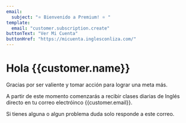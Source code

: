 ```yaml
---
email:
  subject: "⭐️ Bienvenido a Premium! ⭐️ "
template: 
  email: "customer.subscription.create"
buttonText: "Ver Mi Cuenta"
buttonHref: "https://micuenta.inglesconliza.com/"
---
```


# Hola {{customer.name}}

Gracias por ser valiente y tomar acción para lograr una meta más.

A partir de este momento comenzarás a recibir clases diarias de Inglés directo en tu correo electróinco {{customer.email}}.

Si tienes alguna o algun problema duda solo responde a este correo.
